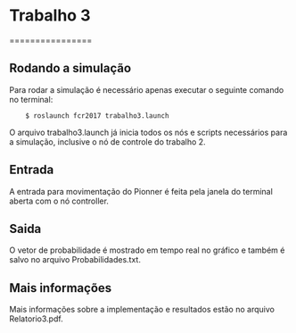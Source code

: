 # Trabalho 3
================

Rodando a simulação
-------
Para rodar a simulação é necessário apenas executar o seguinte comando no terminal:
```shell
    $ roslaunch fcr2017 trabalho3.launch
```
O arquivo trabalho3.launch já inicia todos os nós e scripts necessários para a simulação, inclusive o nó de controle do trabalho 2.


Entrada
-------
A entrada para movimentação do Pionner é feita pela janela do terminal aberta com o nó controller.


Saida
-----
O vetor de probabilidade é mostrado em tempo real no gráfico e também é salvo no arquivo Probabilidades.txt.


Mais informações
------
Mais informações sobre a implementação e resultados estão no arquivo Relatorio3.pdf.